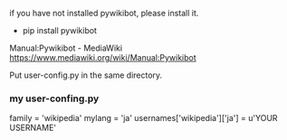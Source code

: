 if you have not installed pywikibot, please install it.
- pip install pywikibot

Manual:Pywikibot - MediaWiki
https://www.mediawiki.org/wiki/Manual:Pywikibot

Put user-config.py in the same directory.

### my user-confing.py
family = 'wikipedia'
mylang = 'ja'
usernames['wikipedia']['ja'] = u'YOUR USERNAME'
